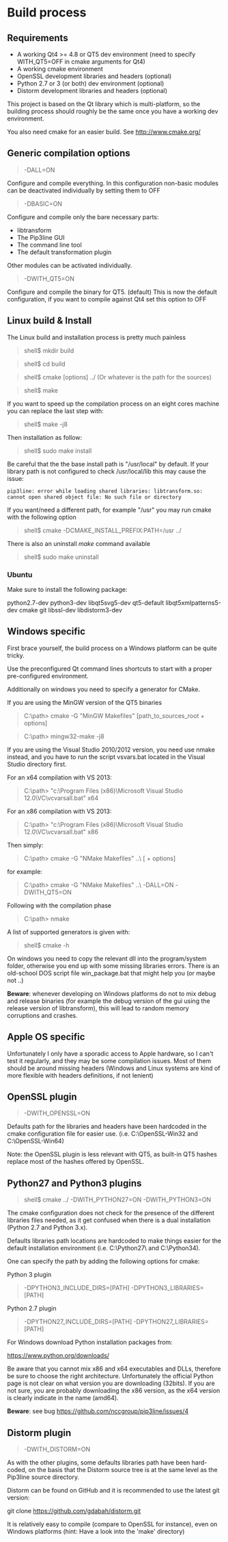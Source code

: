 # Build process

## Requirements

 * A working Qt4 >= 4.8  or QT5 dev environment (need to specify WITH_QT5=OFF in cmake arguments for Qt4)
 * A working cmake environment
 * OpenSSL development libraries and headers (optional)
 * Python 2.7 or 3 (or both) dev environment (optional)
 * Distorm development libraries and headers (optional)


This project is based on the Qt library which is multi-platform, so the building process should roughly be the same once you have a working dev environment.

You also need cmake for an easier build.
See http://www.cmake.org/

## Generic compilation options

> -DALL=ON

Configure and compile everything.
In this configuration non-basic modules can be deactivated individually by setting them to OFF

> -DBASIC=ON

Configure and compile only the bare necessary parts:
* libtransform
* The Pip3line GUI
* The command line tool
* The default transformation plugin

Other modules can be activated individually.

> -DWITH_QT5=ON

Configure and compile the binary for QT5. (default)
This is now the default configuration, if you want to compile against Qt4 set this option to OFF

## Linux build & Install

The Linux build and installation process is pretty much painless

> shell$ mkdir build

> shell$ cd build

> shell$ cmake [options] ../ (Or whatever is the path for the sources)

> shell$ make

If you want to speed up the compilation process on an eight cores machine you can replace the last step with:

> shell$ make -j8

Then installation as follow:

> shell$ sudo make install

Be careful that the the base install path is "/usr/local" by default.
If your library path is not configured to check /usr/local/lib this may cause the issue:
```
pip3line: error while loading shared libraries: libtransform.so: cannot open shared object file: No such file or directory
```

If you want/need a different path, for example "/usr" you may run cmake with the following option

> shell$ cmake -DCMAKE_INSTALL_PREFIX:PATH=/usr ../ 

There is also an uninstall _make_ command available

> shell$ sudo make uninstall

### Ubuntu

Make sure to install the following package:

python2.7-dev
python3-dev
libqt5svg5-dev
qt5-default
libqt5xmlpatterns5-dev
cmake
git
libssl-dev
libdistorm3-dev

## Windows specific
First brace yourself, the build process on a Windows platform can be quite tricky.

Use the preconfigured Qt command lines shortcuts to start with a proper pre-configured environment.

Additionally on windows you need to specify a generator for CMake.

If you are using the MinGW version of the QT5 binaries

> C:\path> cmake -G  "MinGW Makefiles" [path_to_sources_root + options]

> C:\path> mingw32-make -j8

If you are using the Visual Studio 2010/2012 version, you need use nmake instead, and you have to run the script vsvars.bat located in the Visual Studio directory first.

For an x64 compilation with VS 2013:

> C:\path> "c:\Program Files (x86)\Microsoft Visual Studio 12.0\VC\vcvarsall.bat" x64

For an x86 compilation with VS 2013:

> C:\path> "c:\Program Files (x86)\Microsoft Visual Studio 12.0\VC\vcvarsall.bat" x86

Then simply:
> C:\path> cmake -G  "NMake Makefiles" ..\ [ + options]

for example:
> C:\path> cmake -G  "NMake Makefiles" ..\  -DALL=ON -DWITH_QT5=ON

Following with the compilation phase
> C:\path> nmake

A list of supported generators is given with:

> shell$ cmake -h

On windows you need to copy the relevant dll into the program/system folder, otherwise you end up with some missing libraries errors. There is an old-school DOS script file win_package.bat that might help you (or maybe not ..)

**Beware**: whenever developing on Windows platforms do not to mix debug and release binaries (for example the debug version of the gui using the release version of libtransform), this will lead to random memory corruptions and crashes.

## Apple OS specific

Unfortunately I only have a sporadic access to Apple hardware, so I can't test it regularly, and they may be some compilation issues.
Most of them should be around missing headers (Windows and Linux systems are kind of more flexible with headers definitions, if not lenient)
 
## OpenSSL plugin

> -DWITH_OPENSSL=ON

Defaults path for the libraries and headers have been hardcoded in the cmake configuration file for easier use. (i.e. C:\OpenSSL-Win32 and C:\OpenSSL-Win64)

Note: the OpenSSL plugin is less relevant with QT5, as built-in QT5 hashes replace most of the hashes offered by OpenSSL.

## Python27 and Python3 plugins

> shell$ cmake ../ -DWITH_PYTHON27=ON -DWITH_PYTHON3=ON

The cmake configuration does not check for the presence of the different libraries files needed, as it  get confused when there is a dual installation  (Python 2.7 and Python 3.x).

Defaults libraries path locations are hardcoded to make things easier for the default installation environment (i.e. C:\Python27\ and C:\Python34\).

One can specify the path by adding the following options for cmake:

Python 3 plugin
> -DPYTHON3_INCLUDE_DIRS=[PATH] -DPYTHON3_LIBRARIES=[PATH]

Python 2.7 plugin
> -DPYTHON27_INCLUDE_DIRS=[PATH] -DPYTHON27_LIBRARIES=[PATH]

For Windows download Python installation packages from:

https://www.python.org/downloads/

Be aware that you cannot mix x86 and x64 executables and DLLs, therefore be sure to choose the right architecture.
Unfortunately the official Python page is not clear on what version you are downloading (32bits). If you are not sure, you are probably downloading the x86 version, as the x64 version is clearly indicate in the name (amd64).

**Beware**: see bug https://github.com/nccgroup/pip3line/issues/4

## Distorm plugin

> -DWITH_DISTORM=ON

As with the other plugins, some defaults libraries path have been hard-coded, on the basis that the Distorm source tree is at the same level as the Pip3line source directory.

Distorm can be found on GitHub and it is recommended to use the latest git version:

git clone https://github.com/gdabah/distorm.git

It is relatively easy to compile (compare to OpenSSL for instance), even on Windows platforms (hint: Have a look into the 'make' directory)
